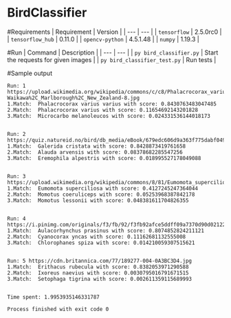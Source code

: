 # BirdClassifier

#Requirements
| Requirement | Version |
| --- | --- |
| `tensorflow` | 2.5.0rc0 |
| `tensorflow_hub` | 0.11.0 |
| `opencv-python` | 4.5.1.48 |
| `numpy` | 1.19.3 |

#Run
| Command | Description |
| --- | --- |
| `py bird_classifier.py` | Start the requests for given images |
| `py bird_classifier_test.py` | Run tests |

#Sample output
```
Run: 1 https://upload.wikimedia.org/wikipedia/commons/c/c8/Phalacrocorax_varius_-Waikawa%2C_Marlborough%2C_New_Zealand-8.jpg
1.Match:  Phalacrocorax varius varius with score: 0.8430763483047485
2.Match:  Phalacrocorax varius with score: 0.11654692143201828
3.Match:  Microcarbo melanoleucos with score: 0.024331536144018173


Run: 2 https://quiz.natureid.no/bird/db_media/eBook/679edc606d9a363f775dabf0497d31de8c3d7060.jpg
1.Match:  Galerida cristata with score: 0.8428873419761658
2.Match:  Alauda arvensis with score: 0.08378682285547256
3.Match:  Eremophila alpestris with score: 0.018995527178049088


Run: 3 https://upload.wikimedia.org/wikipedia/commons/8/81/Eumomota_superciliosa.jpg
1.Match:  Eumomota superciliosa with score: 0.4127245247364044
2.Match:  Momotus coeruliceps with score: 0.05253968387842178
3.Match:  Momotus lessonii with score: 0.048381611704826355


Run: 4 https://i.pinimg.com/originals/f3/fb/92/f3fb92afce5ddff09a7370d90d021225.jpg
1.Match:  Aulacorhynchus prasinus with score: 0.8074852824211121
2.Match:  Cyanocorax yncas with score: 0.11162681132555008
3.Match:  Chlorophanes spiza with score: 0.014210059307515621


Run: 5 https://cdn.britannica.com/77/189277-004-0A3BC3D4.jpg
1.Match:  Erithacus rubecula with score: 0.8382053971290588
2.Match:  Ixoreus naevius with score: 0.0030795016791671515
3.Match:  Setophaga tigrina with score: 0.002611359115689993


Time spent: 1.9953935146331787

Process finished with exit code 0
```